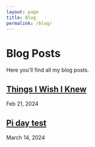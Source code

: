 ```yaml
---
layout: page
title: Blog
permalink: /blog/
---
```


# Blog Posts

Here you'll find all my blog posts.


<div class="blog-post">
    <h2 class="post-title">
        <a class="post-link" href="/blog/2024/02/17/Things-I-Wish-I-Knew/">Things I Wish I Knew</a>
    </h2>
      <span class="post-meta">Feb 21, 2024</span>
</div>



<div class="blog-post">
    <h2 class="post-title">
        <a class="post-link" href="/blog/2024/03/14/Piday/"> Pi day test</a>
    </h2>
        <span class="post-meta">March 14, 2024</span>
</div>
